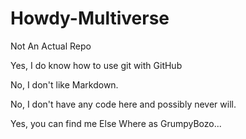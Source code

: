 # Howdy-Multiverse
Not An Actual Repo

Yes, I do know how to use git with GitHub

No, I don't like Markdown.

No, I don't have any code here and possibly never will.

Yes, you can find me Else Where as GrumpyBozo...
